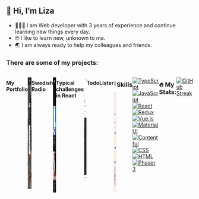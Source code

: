 ## 👋 Hi, I’m Liza

- 👩🏻‍💻 I am Web developer with 3 years of experience and continue learning new things every day.
- 🤓 I like to learn new, unknown to me.
- 🌏 I am always ready to help my colleagues and friends.

### There are some of my projects: 
<div style="display:flex;flex-direction:row;">

#### My Portfolio
  <a href="https://github.com/ElizPN/Portfolio/"><img src="./about.png" alt="Portfolio" style="width:500px;height:300px;"></a>
  
   #### Swedish Radio
  <a href="https://github.com/ElizPN/Swedish-radio"><img src="./sw-radio.png" alt="Swedish-radio" style="width:400px;height:310px;"></a>
  
#### Typical challenges in React
  <a href="https://github.com/ElizPN/react-typical-challenges/"><img src="./rtc.jpeg" alt="TS-React-Redux" style="width:400px;height:280px;"></a>
  

  
#### TodoLister
  <a href="https://github.com/ElizPN/todo-list/"><img src="./todo.png" alt="Todo" style="width:400px;height:310px;"></a>
  

### Skills

[![TypeScript](https://img.shields.io/badge/TypeScript-blue?logo=typescript&logoColor=white)](https://www.typescriptlang.org/)
[![JavaScript](https://img.shields.io/badge/-JavaScript-%23FFCE00?logo=javascript&logoColor=black)](https://www.javascript.com/)
[![React](https://img.shields.io/badge/-React-%2361DAFB?logo=react&logoColor=black)](https://reactjs.org/)
[![Redux](https://img.shields.io/badge/-Redux-%23764ABC?logo=redux&logoColor=white)](https://redux.js.org/)
[![Vue.js](https://img.shields.io/badge/-Vue.js-%234FC08D?logo=vue.js&logoColor=black)](https://vuejs.org/)
[![Material UI](https://img.shields.io/badge/-Material%20UI-%23007FFF?logo=mui&logoColor=white)](https://mui.com/)
[![Contentful](https://img.shields.io/badge/-Contentful-%232478CC?logo=contentful&logoColor=white)](https://www.contentful.com/)
[![CSS](https://img.shields.io/badge/-CSS-%23F43059?logo=css3&logoColor=blue)](https://www.w3.org/Style/CSS/Overview.en.html)
[![HTML](https://img.shields.io/badge/-HTML-%23E34F26?logo=html5&logoColor=white)](https://html.com/)
[![Phaser 3](https://img.shields.io/badge/-Phaser%203-%23809c13?logo=phaser)](https://phaser.io/phaser3)


### :fire: My Stats:

[![GitHub Streak](https://streak-stats.demolab.com?user=ElizPN&theme=dark&hide_border=true)](https://git.io/streak-stats)











